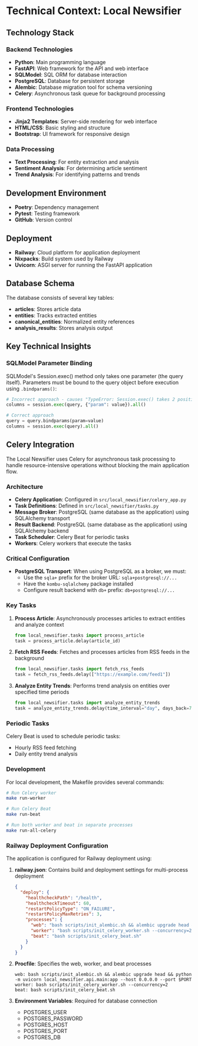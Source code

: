 # Technical Context: Local Newsifier

## Technology Stack

### Backend Technologies
- **Python**: Main programming language
- **FastAPI**: Web framework for the API and web interface
- **SQLModel**: SQL ORM for database interaction
- **PostgreSQL**: Database for persistent storage
- **Alembic**: Database migration tool for schema versioning
- **Celery**: Asynchronous task queue for background processing

### Frontend Technologies
- **Jinja2 Templates**: Server-side rendering for web interface
- **HTML/CSS**: Basic styling and structure
- **Bootstrap**: UI framework for responsive design

### Data Processing
- **Text Processing**: For entity extraction and analysis
- **Sentiment Analysis**: For determining article sentiment
- **Trend Analysis**: For identifying patterns and trends

## Development Environment
- **Poetry**: Dependency management
- **Pytest**: Testing framework
- **GitHub**: Version control

## Deployment
- **Railway**: Cloud platform for application deployment
- **Nixpacks**: Build system used by Railway
- **Uvicorn**: ASGI server for running the FastAPI application

## Database Schema
The database consists of several key tables:
- **articles**: Stores article data
- **entities**: Tracks extracted entities
- **canonical_entities**: Normalized entity references
- **analysis_results**: Stores analysis output

## Key Technical Insights

### SQLModel Parameter Binding
SQLModel's Session.exec() method only takes one parameter (the query itself). Parameters must be bound to the query object before execution using `.bindparams()`:

```python
# Incorrect approach - causes "TypeError: Session.exec() takes 2 positional arguments but 3 were given"
columns = session.exec(query, {"param": value}).all()

# Correct approach
query = query.bindparams(param=value)
columns = session.exec(query).all()
```

## Celery Integration

The Local Newsifier uses Celery for asynchronous task processing to handle resource-intensive operations without blocking the main application flow.

### Architecture
- **Celery Application**: Configured in `src/local_newsifier/celery_app.py`
- **Task Definitions**: Defined in `src/local_newsifier/tasks.py`
- **Message Broker**: PostgreSQL (same database as the application) using SQLAlchemy transport
- **Result Backend**: PostgreSQL (same database as the application) using SQLAlchemy backend
- **Task Scheduler**: Celery Beat for periodic tasks
- **Workers**: Celery workers that execute the tasks

### Critical Configuration
- **PostgreSQL Transport**: When using PostgreSQL as a broker, we must:
  - Use the `sqla+` prefix for the broker URL: `sqla+postgresql://...`
  - Have the `kombu-sqlalchemy` package installed
  - Configure result backend with `db+` prefix: `db+postgresql://...`

### Key Tasks
1. **Process Article**: Asynchronously processes articles to extract entities and analyze context
   ```python
   from local_newsifier.tasks import process_article
   task = process_article.delay(article_id)
   ```

2. **Fetch RSS Feeds**: Fetches and processes articles from RSS feeds in the background
   ```python
   from local_newsifier.tasks import fetch_rss_feeds
   task = fetch_rss_feeds.delay(["https://example.com/feed1"])
   ```

3. **Analyze Entity Trends**: Performs trend analysis on entities over specified time periods
   ```python
   from local_newsifier.tasks import analyze_entity_trends
   task = analyze_entity_trends.delay(time_interval="day", days_back=7)
   ```

### Periodic Tasks
Celery Beat is used to schedule periodic tasks:
- Hourly RSS feed fetching
- Daily entity trend analysis

### Development
For local development, the Makefile provides several commands:
```bash
# Run Celery worker
make run-worker

# Run Celery Beat
make run-beat

# Run both worker and beat in separate processes
make run-all-celery
```

### Railway Deployment Configuration
The application is configured for Railway deployment using:
1. **railway.json**: Contains build and deployment settings for multi-process deployment
   ```json
   {
     "deploy": {
       "healthcheckPath": "/health",
       "healthcheckTimeout": 60,
       "restartPolicyType": "ON_FAILURE",
       "restartPolicyMaxRetries": 3,
       "processes": {
         "web": "bash scripts/init_alembic.sh && alembic upgrade head && python -m uvicorn local_newsifier.api.main:app --host 0.0.0.0 --port $PORT",
         "worker": "bash scripts/init_celery_worker.sh --concurrency=2",
         "beat": "bash scripts/init_celery_beat.sh"
       }
     }
   }
   ```

2. **Procfile**: Specifies the web, worker, and beat processes
   ```
   web: bash scripts/init_alembic.sh && alembic upgrade head && python -m uvicorn local_newsifier.api.main:app --host 0.0.0.0 --port $PORT
   worker: bash scripts/init_celery_worker.sh --concurrency=2
   beat: bash scripts/init_celery_beat.sh
   ```

3. **Environment Variables**: Required for database connection
   - POSTGRES_USER
   - POSTGRES_PASSWORD
   - POSTGRES_HOST
   - POSTGRES_PORT
   - POSTGRES_DB
